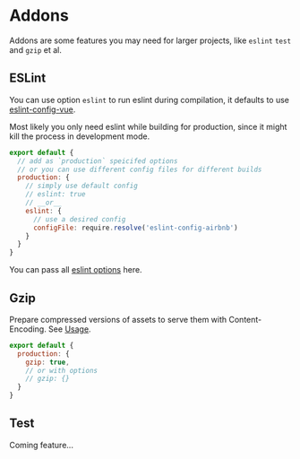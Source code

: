 # Addons

Addons are some features you may need for larger projects, like `eslint` `test` and `gzip` et al.

<!-- toc -->

## ESLint

You can use option `eslint` to run eslint during compilation, it defaults to use [eslint-config-vue](https://github.com/vuejs/eslint-config-vue).

Most likely you only need eslint while building for production, since it might kill the process in development mode.

```js
export default {
  // add as `production` speicifed options
  // or you can use different config files for different builds
  production: {
    // simply use default config
    // eslint: true
    // __or__
    eslint: {
      // use a desired config
      configFile: require.resolve('eslint-config-airbnb')
    }
  }
}
```

You can pass all [eslint options](http://eslint.org/docs/developer-guide/nodejs-api#cliengine) here.

## Gzip

Prepare compressed versions of assets to serve them with Content-Encoding. See [Usage](https://github.com/webpack/compression-webpack-plugin#usage).

```js
export default {
  production: {
    gzip: true,
    // or with options
    // gzip: {}
  }
}
```

## Test

Coming feature...


